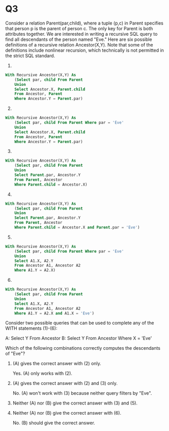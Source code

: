 Q3
=

Consider a relation Parent(par,child), where a tuple (p,c) in Parent specifies that person p is the parent of person c. The only key for Parent is both attributes together. We are interested in writing a recursive SQL query to find all descendants of the person named "Eve." Here are six possible definitions of a recursive relation Ancestor(X,Y). Note that some of the definitions include nonlinear recursion, which technically is not permitted in the strict SQL standard.

1.
```sql
With Recursive Ancestor(X,Y) As
    (Select par, child From Parent
    Union
    Select Ancestor.X, Parent.child
    From Ancestor, Parent
    Where Ancestor.Y = Parent.par)
```

2.
```sql
With Recursive Ancestor(X,Y) As
    (Select par, child From Parent Where par = 'Eve'
    Union
    Select Ancestor.X, Parent.child
    From Ancestor, Parent
    Where Ancestor.Y = Parent.par)
```

3.
```sql
With Recursive Ancestor(X,Y) As
    (Select par, child From Parent
    Union
    Select Parent.par, Ancestor.Y
    From Parent, Ancestor
    Where Parent.child = Ancestor.X)
```

4.
```sql
With Recursive Ancestor(X,Y) As
    (Select par, child From Parent
    Union
    Select Parent.par, Ancestor.Y
    From Parent, Ancestor
    Where Parent.child = Ancestor.X and Parent.par = 'Eve')
```

5.
```sql
With Recursive Ancestor(X,Y) As
    (Select par, child From Parent Where par = 'Eve'
    Union
    Select A1.X, A2.Y
    From Ancestor A1, Ancestor A2
    Where A1.Y = A2.X)
```

6.
```sql
With Recursive Ancestor(X,Y) As
    (Select par, child From Parent
    Union
    Select A1.X, A2.Y
    From Ancestor A1, Ancestor A2
    Where A1.Y = A2.X and A1.X = 'Eve')
```

Consider two possible queries that can be used to complete any of the WITH statements (1)-(6):

A: Select Y From Ancestor
B: Select Y From Ancestor Where X = 'Eve'

Which of the following combinations correctly computes the descendants of "Eve"?

1. (A) gives the correct answer with (2) only.

    Yes. (A) only works with (2).

2. (A) gives the correct answer with (2) and (3) only.

    No. (A) won't work with (3) because neither query filters by "Eve".

3. Neither (A) nor (B) give the correct answer with (3) and (5).

4. Neither (A) nor (B) give the correct answer with (6).

    No. (B) should give the correct answer.

